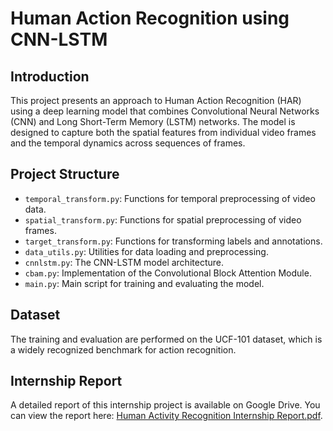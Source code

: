 # Human Action Recognition using CNN-LSTM

## Introduction
This project presents an approach to Human Action Recognition (HAR) using a deep learning model that combines Convolutional Neural Networks (CNN) and Long Short-Term Memory (LSTM) networks. The model is designed to capture both the spatial features from individual video frames and the temporal dynamics across sequences of frames.

## Project Structure
- `temporal_transform.py`: Functions for temporal preprocessing of video data.
- `spatial_transform.py`: Functions for spatial preprocessing of video frames.
- `target_transform.py`: Functions for transforming labels and annotations.
- `data_utils.py`: Utilities for data loading and preprocessing.
- `cnnlstm.py`: The CNN-LSTM model architecture.
- `cbam.py`: Implementation of the Convolutional Block Attention Module.
- `main.py`: Main script for training and evaluating the model.

## Dataset
The training and evaluation are performed on the UCF-101 dataset, which is a widely recognized benchmark for action recognition.

## Internship Report
A detailed report of this internship project is available on Google Drive. You can view the report here: [Human Activity Recognition Internship Report.pdf](https://drive.google.com/file/d/1tS13N_eCfLwqSn81tRBozbjbmCaeLvQL/view?usp=sharing).

